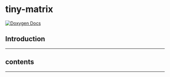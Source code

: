 # tiny-matrix

[![Doxygen Docs](https://github.com/ZerolAcqua/tiny-matrix/actions/workflows/doxygen-docs.yml/badge.svg)](https://github.com/ZerolAcqua/tiny-matrix/actions/workflows/doxygen-docs.yml)

## Introduction



---

## contents




---
